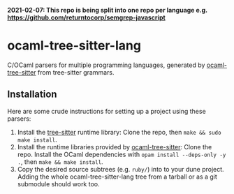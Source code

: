 **2021-02-07: This repo is being split into one repo per language e.g.
https://github.com/returntocorp/semgrep-javascript**

# ocaml-tree-sitter-lang

C/OCaml parsers for multiple programming languages, generated
by [ocaml-tree-sitter](https://github.com/returntocorp/ocaml-tree-sitter)
from tree-sitter grammars.

Installation
--

Here are some crude instructions for setting up a project using these
parsers:

1. Install the [tree-sitter](https://github.com/tree-sitter/tree-sitter)
   runtime library: Clone the repo, then `make && sudo make install`.
2. Install the runtime libraries provided by
   [ocaml-tree-sitter](https://github.com/returntocorp/ocaml-tree-sitter):
   Clone the repo. Install the OCaml dependencies with
   `opam install --deps-only -y .`, then `make && make install`.
3. Copy the desired source subtrees (e.g. `ruby/`) into to your dune
   project. Adding the whole ocaml-tree-sitter-lang tree from a
   tarball or as a git submodule should work too.

